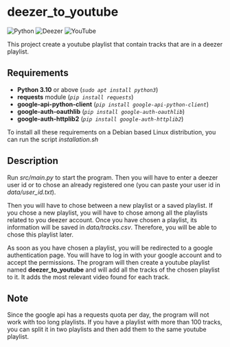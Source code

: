 # deezer_to_youtube

![Python](https://img.shields.io/badge/python-3670A0?style=for-the-badge&logo=python&logoColor=ffdd54)
![Deezer](https://img.shields.io/badge/Deezer-FEAA2D?style=for-the-badge&logo=deezer&logoColor=white)
![YouTube](https://img.shields.io/badge/YouTube-%23FF0000.svg?style=for-the-badge&logo=YouTube&logoColor=white)

This project create a youtube playlist that contain tracks that are in a deezer playlist.

## Requirements

- __Python 3.10__ or above (_```sudo apt install python3```_)
- __requests__ module (_```pip install requests```_)
- __google-api-python-client__ (_```pip install google-api-python-client```_)
- __google-auth-oauthlib__ (_```pip install google-auth-oauthlib```_)
- __google-auth-httplib2__ (_```pip install google-auth-httplib2```_)

To install all these requirements on a Debian based Linux distribution, you can run the script _installation.sh_

## Description

Run _src/main.py_ to start the program. Then you will have to enter a deezer user id or to chose an already registered one (you can paste your user id in _data/user_id.txt_).

Then you will have to chose between a new playlist or a saved playlist. If you chose a new playlist, you will have to chose among all the playlists related to you deezer account. Once you have chosen a playlist, its information will be saved in _data/tracks.csv_. Therefore, you will be able to chose this playlist later.

As soon as you have chosen a playlist, you will be redirected to a google authentication page. You will have to log in with your google account and to accept the permissions. The program will then create a youtube playlist named __deezer\_to\_youtube__ and will add all the tracks of the chosen playlist to it. It adds the most relevant video found for each track.

## Note

Since the google api has a requests quota per day, the program will not work with too long playlists. If you have a playlist with more than 100 tracks, you can split it in two playlists and then add them to the same youtube playlist.
